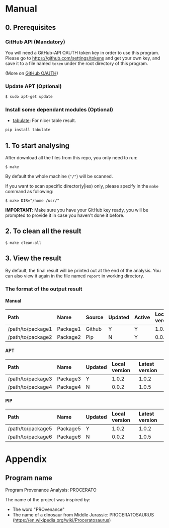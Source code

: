 # Manual
## 0. Prerequisites

### GitHub API (Mandatory)
You will need a GitHub-API OAUTH token key in order to use this program.
Please go to <https://github.com/settings/tokens> and get your own key, and save it to a file named `token` under the root directory of this program.

(More on [GitHub OAUTH](https://developer.github.com/v3/oauth/))

### Update APT (Optional)
```bash
$ sudo apt-get update
```

### Install some dependant modules (Optional)

* [tabulate](https://pypi.python.org/pypi/tabulate): For nicer table result.
```bash
pip install tabulate
```

## 1. To start analysing

After download all the files from this repo, you only need to run:

```
$ make
```
By default the whole machine (`"/"`) will be scanned.

If you want to scan specific director(y|ies) only, please specify in the `make` command as following:
```
$ make DIR="/home /usr/"
```

**IMPORTANT**: Make sure you have your GitHub key ready, you will be prompted to provide it in case you haven't done it before.

## 2. To clean all the result

```
$ make clean-all
```

## 3. View the result

By default, the final result will be printed out at the end of the analysis.
You can also view it again in the file named `report` in working directory.

### The format of the output result
#### Manual 
| Path | Name | Source | Updated | Active | Local version | Latest version | 
| :--- | :--- | :--- | :--- | :--- | :--- |:--- |
| /path/to/package1 | Package1 | Github | Y | Y | 1.0.2 | 1.0.2 | 
| /path/to/package2 | Package2 | Pip | N | Y | 0.0.2 | 1.0.5 |

#### APT 
| Path | Name |  Updated | Local version | Latest version | 
| :--- | :--- | :--- | :--- | :--- | 
| /path/to/package3 | Package3 |  Y | 1.0.2 | 1.0.2 | 
| /path/to/package4| Package4| N | 0.0.2 | 1.0.5 |

#### PIP
| Path | Name |  Updated | Local version | Latest version | 
| :--- | :--- | :--- | :--- | :--- | 
| /path/to/package5 | Package5 |  Y | 1.0.2 | 1.0.2 | 
| /path/to/package6| Package6| N | 0.0.2 | 1.0.5 |

# Appendix
## Program name
Program Provenance Analysis: PROCERATO

The name of the project was inspired by:

* The word "PROvenance"
* The name of a dinosaur from Middle Jurassic: PROCERATOSAURUS (https://en.wikipedia.org/wiki/Proceratosaurus)
